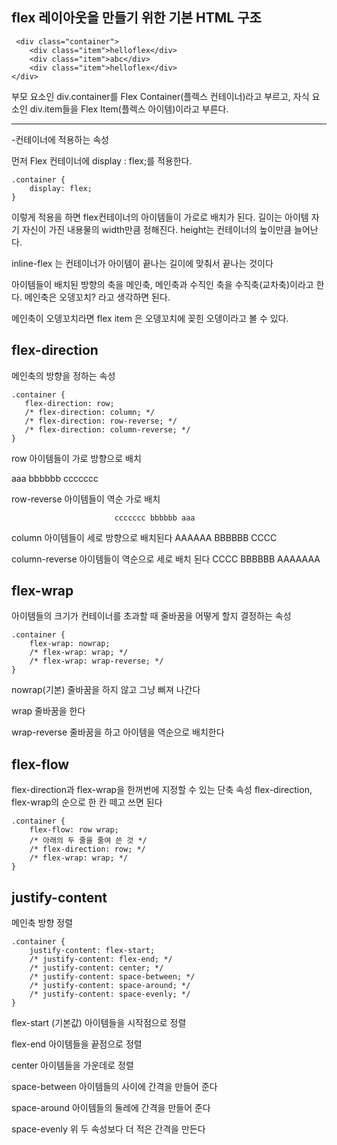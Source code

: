 
## flex 레이아웃을 만들기 위한 기본 HTML 구조

```
 <div class="container">
	<div class="item">helloflex</div>
	<div class="item">abc</div>
	<div class="item">helloflex</div>
</div>
```

부모 요소인 div.container를 Flex Container(플렉스 컨테이너)라고 부르고,
자식 요소인 div.item들을 Flex Item(플렉스 아이템)이라고 부른다.

<hr>

-컨테이너에 적용하는 속성

먼저 Flex 컨테이너에 display : flex;를 적용한다.
```
.container {
	display: flex;
}
```

이렇게 적용을 하면 flex컨테이너의 아이템들이 가로로 배치가 된다.
길이는 아이템 자기 자신이 가진 내용물의 width만큼 정해진다.
height는 컨테이너의 높이만큼 늘어난다.


inline-flex 는 컨테이너가 아이템이 끝나는 길이에 맞춰서 끝나는 것이다

아이템들이 배치된 방향의 축을 메인축,
메인축과 수직인 축을 수직축(교차축)이라고 한다.
메인축은 오뎅꼬치? 라고 생각하면 된다.

메인축이 오뎅꼬치라면 flex item 은 오뎅꼬치에 꽂힌 오뎅이라고 볼 수 있다.

## flex-direction
메인축의 방향을 정하는 속성
 
 ```
.container {
	flex-direction: row;
	/* flex-direction: column; */
	/* flex-direction: row-reverse; */
	/* flex-direction: column-reverse; */
}
```
row
아이템들이 가로 방향으로 배치

aaa bbbbbb ccccccc

row-reverse
아이템들이 역순 가로 배치

                           ccccccc bbbbbb aaa

column
아이템들이 세로 방향으로 배치된다
AAAAAA
BBBBBB
CCCC

column-reverse
아이템들이 역순으로 세로 배치 된다
CCCC
BBBBBB
AAAAAAA

## flex-wrap
아이템들의 크기가 컨테이너를 초과할 때
줄바꿈을 어떻게 할지 결정하는 속성
```
.container {
	flex-wrap: nowrap;
	/* flex-wrap: wrap; */
	/* flex-wrap: wrap-reverse; */
}
```

nowrap(기본)
줄바꿈을 하지 않고 그냥 삐져 나간다

wrap
줄바꿈을 한다

wrap-reverse
줄바꿈을 하고 아이템을 역순으로 배치한다

## flex-flow

flex-direction과 flex-wrap을 한꺼번에 지정할 수 있는 단축 속성
flex-direction, flex-wrap의 순으로 한 칸 떼고 쓰면 된다

```
.container {
	flex-flow: row wrap;
	/* 아래의 두 줄을 줄여 쓴 것 */
	/* flex-direction: row; */
	/* flex-wrap: wrap; */
}
```

## justify-content
메인축 방향 정렬

```
.container {
	justify-content: flex-start;
	/* justify-content: flex-end; */
	/* justify-content: center; */
	/* justify-content: space-between; */
	/* justify-content: space-around; */
	/* justify-content: space-evenly; */
}
```

flex-start (기본값)
아이템들을 시작점으로 정렬

flex-end
아이템들을 끝점으로 정렬

center
아이템들을 가운데로 정렬

space-between
아이템들의 사이에 간격을 만들어 준다

space-around
아이템들의 둘레에 간격을 만들어 준다

space-evenly
위 두 속성보다 더 적은 간격을 만든다

